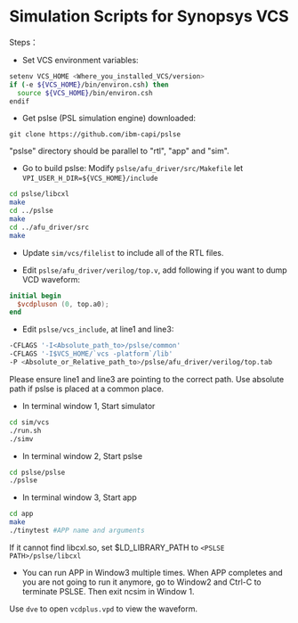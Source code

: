 # Simulation Scripts for Synopsys VCS

Steps：

* Set VCS environment variables:

```Bash
setenv VCS_HOME <Where_you_installed_VCS/version>
if (-e ${VCS_HOME}/bin/environ.csh) then
  source ${VCS_HOME}/bin/environ.csh
endif
```

* Get pslse (PSL simulation engine) downloaded:

```
git clone https://github.com/ibm-capi/pslse
```

"pslse" directory should be parallel to "rtl", "app" and "sim".

* Go to build pslse:
Modify `pslse/afu_driver/src/Makefile`
let `VPI_USER_H_DIR=${VCS_HOME}/include`

```Bash
cd pslse/libcxl
make
cd ../pslse
make
cd ../afu_driver/src
make
```

* Update `sim/vcs/filelist` to include all of the RTL files.

* Edit `pslse/afu_driver/verilog/top.v`, add following if you want to dump VCD waveform:
```Verilog
initial begin 
  $vcdpluson (0, top.a0);
end
```
* Edit `pslse/vcs_include`, at line1 and line3:
```Bash
-CFLAGS '-I<Absolute_path_to>/pslse/common'
-CFLAGS '-I$VCS_HOME/`vcs -platform`/lib'
-P <Absolute_or_Relative_path_to>/pslse/afu_driver/verilog/top.tab
```
Please ensure line1 and line3 are pointing to the correct path. 
Use absolute path if pslse is placed at a common place. 


* In terminal window 1, Start simulator
```Bash
cd sim/vcs
./run.sh
./simv
```

* In terminal window 2, Start pslse
```Bash
cd pslse/pslse
./pslse
```

* In terminal window 3, Start app
```Bash
cd app
make
./tinytest #APP name and arguments
```
If it cannot find libcxl.so, set $LD_LIBRARY_PATH to `<PSLSE PATH>/pslse/libcxl`

* You can run APP in Window3 multiple times. When APP completes and you are not going to run it anymore, go to Window2 and Ctrl-C to terminate PSLSE. Then exit ncsim in Window 1.

Use `dve` to open `vcdplus.vpd` to view the waveform. 
